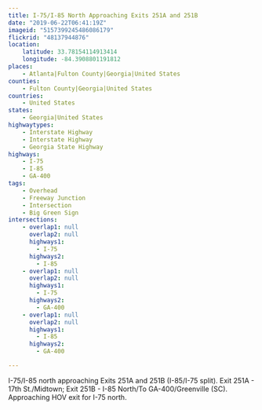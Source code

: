 ```yaml
---
title: I-75/I-85 North Approaching Exits 251A and 251B
date: "2019-06-22T06:41:19Z"
imageid: "5157399245486086179"
flickrid: "48137944876"
location:
    latitude: 33.78154114913414
    longitude: -84.3908801191812
places:
    - Atlanta|Fulton County|Georgia|United States
counties:
    - Fulton County|Georgia|United States
countries:
    - United States
states:
    - Georgia|United States
highwaytypes:
    - Interstate Highway
    - Interstate Highway
    - Georgia State Highway
highways:
    - I-75
    - I-85
    - GA-400
tags:
    - Overhead
    - Freeway Junction
    - Intersection
    - Big Green Sign
intersections:
    - overlap1: null
      overlap2: null
      highways1:
        - I-75
      highways2:
        - I-85
    - overlap1: null
      overlap2: null
      highways1:
        - I-75
      highways2:
        - GA-400
    - overlap1: null
      overlap2: null
      highways1:
        - I-85
      highways2:
        - GA-400

---
```

I-75/I-85 north approaching Exits 251A and 251B (I-85/I-75 split).  Exit 251A - 17th St./Midtown; Exit 251B - I-85 North/To GA-400/Greenville (SC).  Approaching HOV exit for I-75 north.